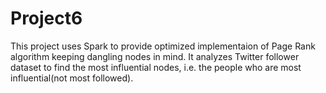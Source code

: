 # Project6

This project uses Spark to provide optimized implementaion of Page Rank algorithm keeping dangling nodes in mind. 
It analyzes Twitter follower dataset to find the most influential nodes, i.e. the people who are most influential(not most followed).
